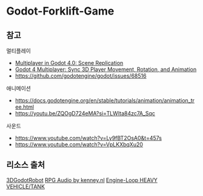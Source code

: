# Godot-Forklift-Game

## 참고
멀티플레이
- [Multiplayer in Godot 4.0: Scene Replication](https://godotengine.org/article/multiplayer-in-godot-4-0-scene-replication/)
- [Godot 4 Multiplayer: Sync 3D Player Movement, Rotation, and Animation](https://youtu.be/75t3HrymoBE?si=tFxD63q9GqBl3iZ_)
- https://github.com/godotengine/godot/issues/68516

애니메이션
- https://docs.godotengine.org/en/stable/tutorials/animation/animation_tree.html
- https://youtu.be/ZQOgD724eMA?si=TLWIta84zc7A_Sqc

사운드
- https://www.youtube.com/watch?v=Ly9fBT2OsA0&t=457s
- https://www.youtube.com/watch?v=VpLKXbqXu20

## 리소스 출처
[3DGodotRobot](https://captainripley.itch.io/godot-3d-robot-character)
[RPG Audio by kenney.nl](https://kenney.nl/assets/rpg-audio)
[Engine-Loop HEAVY VEHICLE/TANK](https://opengameart.org/content/engine-loop-heavy-vehicletank)
